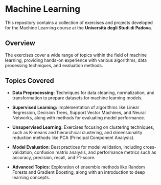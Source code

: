 # Machine Learning 

This repository contains a collection of exercises and projects developed for the Machine Learning course at the **Università degli Studi di Padova**. 

## Overview

The exercises cover a wide range of topics within the field of machine learning, providing hands-on experience with various algorithms, data processing techniques, and evaluation methods.

## Topics Covered

- **Data Preprocessing:** Techniques for data cleaning, normalization, and transformation to prepare datasets for machine learning models.
  
- **Supervised Learning:** Implementation of algorithms like Linear Regression, Decision Trees, Support Vector Machines, and Neural Networks, along with methods for evaluating model performance.

- **Unsupervised Learning:** Exercises focusing on clustering techniques, such as K-means and hierarchical clustering, and dimensionality reduction methods like PCA (Principal Component Analysis).

- **Model Evaluation:** Best practices for model validation, including cross-validation, confusion matrix analysis, and performance metrics such as accuracy, precision, recall, and F1-score.

- **Advanced Topics:** Exploration of ensemble methods like Random Forests and Gradient Boosting, along with an introduction to deep learning concepts.
